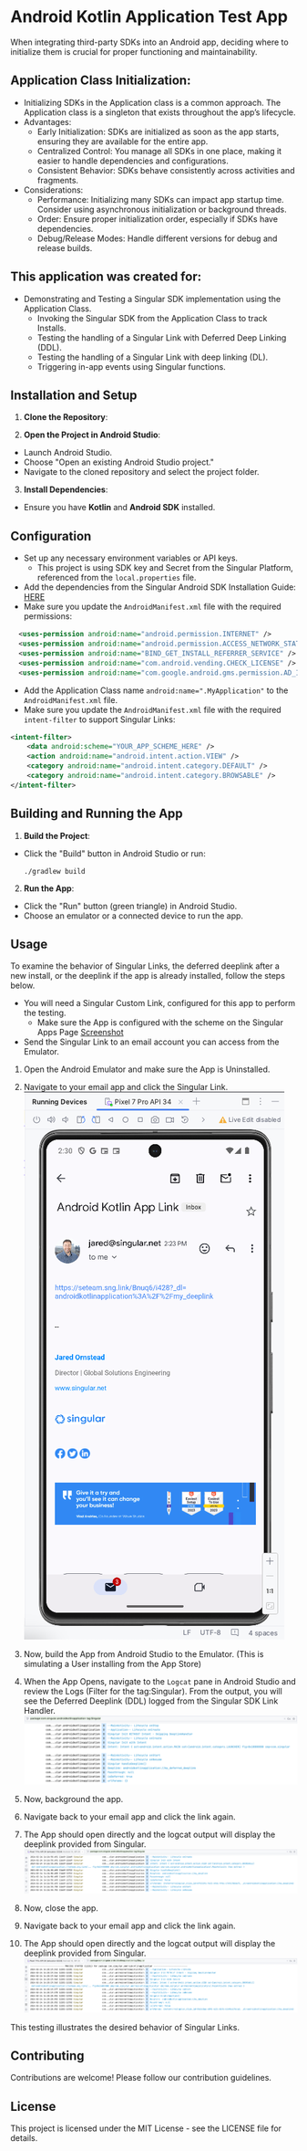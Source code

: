 # Android Kotlin Application Test App
When integrating third-party SDKs into an Android app, deciding where to initialize them is crucial for proper functioning and maintainability. 

## Application Class Initialization:
* Initializing SDKs in the Application class is a common approach. The Application class is a singleton that exists throughout the app’s lifecycle.
* Advantages:
  * Early Initialization: SDKs are initialized as soon as the app starts, ensuring they are available for the entire app.
  * Centralized Control: You manage all SDKs in one place, making it easier to handle dependencies and configurations.
  * Consistent Behavior: SDKs behave consistently across activities and fragments.
* Considerations:
  * Performance: Initializing many SDKs can impact app startup time. Consider using asynchronous initialization or background threads.
  * Order: Ensure proper initialization order, especially if SDKs have dependencies.
  * Debug/Release Modes: Handle different versions for debug and release builds.

## This application was created for:
* Demonstrating and Testing a Singular SDK implementation using the Application Class.
  * Invoking the Singular SDK from the Application Class to track Installs.
  * Testing the handling of a Singular Link with Deferred Deep Linking (DDL).
  * Testing the handling of a Singular Link with deep linking (DL). 
  * Triggering in-app events using Singular functions.

## Installation and Setup

1. **Clone the Repository**:

2. **Open the Project in Android Studio**:
- Launch Android Studio.
- Choose "Open an existing Android Studio project."
- Navigate to the cloned repository and select the project folder.

3. **Install Dependencies**:
- Ensure you have **Kotlin** and **Android SDK** installed.

## Configuration

- Set up any necessary environment variables or API keys.
    - This project is using SDK key and Secret from the Singular Platform, referenced from the `local.properties` file.
- Add the dependencies from the Singular Android SDK Installation Guide: [HERE](https://support.singular.net/hc/en-us/articles/360037581952-Android-SDK-Integration-Guide)
- Make sure you update the `AndroidManifest.xml` file with the required permissions:
```xml
  <uses-permission android:name="android.permission.INTERNET" />
  <uses-permission android:name="android.permission.ACCESS_NETWORK_STATE" />
  <uses-permission android:name="BIND_GET_INSTALL_REFERRER_SERVICE" />
  <uses-permission android:name="com.android.vending.CHECK_LICENSE" />
  <uses-permission android:name="com.google.android.gms.permission.AD_ID" />
```
- Add the Application Class name `android:name=".MyApplication"` to the `AndroidManifest.xml` file.
- Make sure you update the `AndroidManifest.xml` file with the required `intent-filter` to support Singular Links:
```xml
<intent-filter>
    <data android:scheme="YOUR_APP_SCHEME_HERE" />
    <action android:name="android.intent.action.VIEW" />
    <category android:name="android.intent.category.DEFAULT" />
    <category android:name="android.intent.category.BROWSABLE" />
</intent-filter>
```

## Building and Running the App

1. **Build the Project**:
- Click the "Build" button in Android Studio or run:
  ```
  ./gradlew build
  ```

2. **Run the App**:
- Click the "Run" button (green triangle) in Android Studio.
- Choose an emulator or a connected device to run the app.

## Usage

To examine the behavior of Singular Links, the deferred deeplink after a new install, or the deeplink if the app is already installed, follow the steps below.
- You will need a Singular Custom Link, configured for this app to perform the testing.
    - Make sure the App is configured with the scheme on the Singular Apps Page [Screenshot](https://github.com/jared-singular/android-kotlin-application/blob/main/screenshots/androidkotlinapplication_apps_page.png)
- Send the Singular Link to an email account you can access from the Emulator.
1. Open the Android Emulator and make sure the App is Uninstalled.
2. Navigate to your email app and click the Singular Link.
   ![Email Screenshot with Singular Link](https://github.com/jared-singular/android-kotlin-application/blob/main/screenshots/androidkotlinapplication_email_link.png)
3. Now, build the App from Android Studio to the Emulator. (This is simulating a User installing from the App Store)
4. When the App Opens, navigate to the `Logcat` pane in Android Studio and review the Logs (Filter for the tag:Singular). From the output, you will see the Deferred Deeplink (DDL) logged from the Singular SDK Link Handler.
   ![Logcat Screenshot of Deferred Deeplink](https://github.com/jared-singular/android-kotlin-application/blob/main/screenshots/androidkotlinapplication_deferred_deeplink.png)
5. Now, background the app.
6. Navigate back to your email app and click the link again.
7. The App should open directly and the logcat output will display the deeplink provided from Singular.
   ![Logcat Screenshot of Deeplink from app in background](https://github.com/jared-singular/android-kotlin-application/blob/main/screenshots/androidkotlinapplication_deeplink_backgrounded.png)

8. Now, close the app.
9. Navigate back to your email app and click the link again.
10. The App should open directly and the logcat output will display the deeplink provided from Singular.
    ![Logcat Screenshot of Deeplink from closed app](https://github.com/jared-singular/android-kotlin-application/blob/main/screenshots/androidkotlinapplication_deeplink_closedapp.png)

This testing illustrates the desired behavior of Singular Links.

## Contributing

Contributions are welcome! Please follow our contribution guidelines.

## License

This project is licensed under the MIT License - see the LICENSE file for details.

